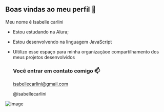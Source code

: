## Boas vindas ao meu perfil 💙

Meu nome é Isabelle carlini 

- Estou estudando na Alura;
- Estou desenvolvendo na linguagem JavaScript
- Ultilizo esse espaço para minha organizaçãoe compartilhamento dos meus projetos desenvolvidos

  ### Você entrar em contato comigo 📫

  isabellecarlini@gmail.com
  
  @isabellecarlini  

![image](https://github.com/user-attachments/assets/6deaf4bb-c625-43ab-9786-f60bddc22c56)
